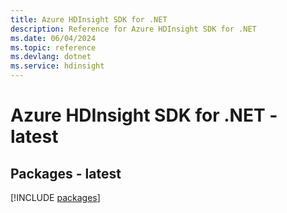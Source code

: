 ```yaml
---
title: Azure HDInsight SDK for .NET
description: Reference for Azure HDInsight SDK for .NET
ms.date: 06/04/2024
ms.topic: reference
ms.devlang: dotnet
ms.service: hdinsight
---
```

# Azure HDInsight SDK for .NET - latest
## Packages - latest
[!INCLUDE [packages](hdinsight-index.md)]